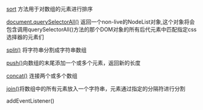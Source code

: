 [sort](http://www.w3school.com.cn/jsref/jsref_sort.asp) 方法用于对数组的元素进行排序

[document.querySelectorAll()](https://developer.mozilla.org/zh-CN/docs/Web/API/Element/querySelectorAll) 返回一个non-live的NodeList对象,这个对象将会包含调用querySelectorAll()方法的那个DOM对象的所有后代元素中匹配指定css选择器的元素们

[split()](http://www.w3school.com.cn/jsref/jsref_split.asp) 将字符串分割成字符串数组

[push()](http://www.w3school.com.cn/jsref/jsref_push.asp)向数组的末尾添加一个或多个元素，返回新的长度

[concat()](http://www.w3school.com.cn/jsref/jsref_concat_array.asp)  连接两个或多个数组

[join()](http://www.w3school.com.cn/jsref/jsref_join.asp)将数组中的所有元素放入一个字符串，元素通过指定的分隔符进行分割

addEventListener()